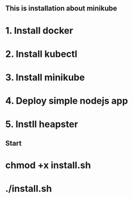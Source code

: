 ## This is installation about minikube
# 1. Install docker
# 2. Install kubectl
# 3. Install minikube
# 4. Deploy simple nodejs app
# 5. Instll heapster



## Start
# chmod +x install.sh
# ./install.sh

